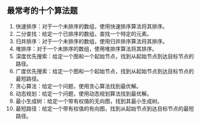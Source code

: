 ## 最常考的十个算法题
1. 快速排序：对于一个未排序的数组，使用快速排序算法将其排序。
2. 二分查找：给定一个已排序的数组，查找一个特定的元素。
3. 归并排序：对于一个未排序的数组，使用归并排序算法将其排序。
4. 堆排序：对于一个未排序的数组，使用堆排序算法将其排序。
5. 深度优先搜索：给定一个图和一个起始节点，找到从起始节点到达目标节点的路径。
6. 广度优先搜索：给定一个图和一个起始节点，找到从起始节点到达目标节点的最短路径。
7. 贪心算法：给定一个问题，使用贪心算法找到最优解。
8. 动态规划：给定一个问题，使用动态规划算法找到最优解。
9. 最小生成树：给定一个带有权值的无向图，找到其最小生成树。
10. 最短路径：给定一个带有权值的有向图，找到从起始节点到达目标节点的最短路径。

